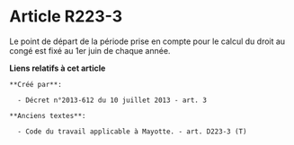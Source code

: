 # Article R223-3

Le point de départ de la période prise en compte pour le calcul du droit au congé est fixé au 1er juin de chaque année.

**Liens relatifs à cet article**

	**Créé par**:

	  - Décret n°2013-612 du 10 juillet 2013 - art. 3

	**Anciens textes**:

	  - Code du travail applicable à Mayotte. - art. D223-3 (T)
